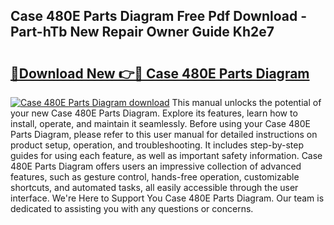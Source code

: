 ## Case 480E Parts Diagram Free Pdf Download - Part-hTb New Repair Owner Guide Kh2e7

# <h2><a href="http://dfrpe8.blite.top/?on=Case+480E+Parts+Diagram">🔗Download New 👉🔴 Case 480E Parts Diagram</a></h2>

[![Case 480E Parts Diagram download](https://i.imgur.com/lujVjoI.png)](http://dfrpe8.blite.top/?on=Case+480E+Parts+Diagram)
This manual unlocks the potential of your new Case 480E Parts Diagram. Explore its features, learn how to install, operate, and maintain it seamlessly. Before using your Case 480E Parts Diagram, please refer to this user manual for detailed instructions on product setup, operation, and troubleshooting. It includes step-by-step guides for using each feature, as well as important safety information. Case 480E Parts Diagram offers users an impressive collection of advanced features, such as gesture control, hands-free operation, customizable shortcuts, and automated tasks, all easily accessible through the user interface. We're Here to Support You Case 480E Parts Diagram. Our team is dedicated to assisting you with any questions or concerns.
